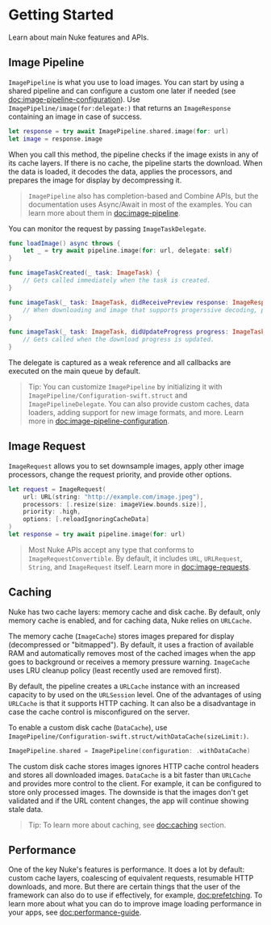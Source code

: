 # Getting Started

Learn about main Nuke features and APIs.

## Image Pipeline

``ImagePipeline`` is what you use to load images. You can start by using a shared pipeline and can configure a custom one later if needed (see <doc:image-pipeline-configuration>). Use ``ImagePipeline/image(for:delegate:)`` that returns an ``ImageResponse`` containing an image in case of success.

```swift
let response = try await ImagePipeline.shared.image(for: url)
let image = response.image
```

When you call this method, the pipeline checks if the image exists in any of its cache layers. If there is no cache, the pipeline starts the download. When the data is loaded, it decodes the data, applies the processors, and prepares the image for display by decompressing it.

> `ImagePipeline` also has completion-based and Combine APIs, but the documentation uses Async/Await in most of the examples. You can learn more about them in <doc:image-pipeline>.

You can monitor the request by passing ``ImageTaskDelegate``.

```swift
func loadImage() async throws {
    let _ = try await pipeline.image(for: url, delegate: self)
}

func imageTaskCreated(_ task: ImageTask) {
    // Gets called immediately when the task is created.
}

func imageTask(_ task: ImageTask, didReceivePreview response: ImageResponse) {
    // When downloading and image that supports progerssive decoding, previews are delivered here.
}

func imageTask(_ task: ImageTask, didUpdateProgress progress: ImageTask.Progress) {
    // Gets called when the download progress is updated.
}
```

The delegate is captured as a weak reference and all callbacks are executed on the main queue by default.

> Tip: You can customize ``ImagePipeline`` by initializing it with ``ImagePipeline/Configuration-swift.struct`` and ``ImagePipelineDelegate``. You can also provide custom caches, data loaders, adding support for new image formats, and more. Learn more in <doc:image-pipeline-configuration>.

## Image Request

``ImageRequest`` allows you to set downsample images, apply other image processors, change the request priority, and provide other options.

```swift
let request = ImageRequest(
    url: URL(string: "http://example.com/image.jpeg"),
    processors: [.resize(size: imageView.bounds.size)],
    priority: .high,
    options: [.reloadIgnoringCacheData]
)
let response = try await pipeline.image(for: url)
```

> Most Nuke APIs accept any type that conforms to ``ImageRequestConvertible``. By default, it includes `URL`, `URLRequest`, `String`, and ``ImageRequest`` itself. Learn more in <doc:image-requests>.

## Caching

Nuke has two cache layers: memory cache and disk cache. By default, only memory cache is enabled, and for caching data, Nuke relies on `URLCache`.

The memory cache (``ImageCache``) stores images prepared for display (decompressed or "bitmapped"). By default, it uses a fraction of available RAM and automatically removes most of the cached images when the app goes to background or receives a memory pressure warning. ``ImageCache`` uses LRU cleanup policy (least recently used are removed first).

By default, the pipeline creates a `URLCache` instance with an increased capacity to by used on the `URLSession` level. One of the advantages of using `URLCache` is that it supports HTTP caching. It can also be a disadvantage in case the cache control is misconfigured on the server.

To enable a custom disk cache (``DataCache``), use ``ImagePipeline/Configuration-swift.struct/withDataCache(sizeLimit:)``.

```swift
ImagePipeline.shared = ImagePipeline(configuration: .withDataCache)
```

The custom disk cache stores images ignores HTTP cache control headers and stores all downloaded images. ``DataCache`` is a bit faster than `URLCache` and provides more control to the client. For example, it can be configured to store only processed images. The downside is that the images don't get validated and if the URL content changes, the app will continue showing stale data.  

> Tip: To learn more about caching, see <doc:caching> section.

## Performance

One of the key Nuke's features is performance. It does a lot by default: custom cache layers, coalescing of equivalent requests, resumable HTTP downloads, and more. But there are certain things that the user of the framework can also do to use if effectively, for example, <doc:prefetching>. To learn more about what you can do to improve image loading performance in your apps, see <doc:performance-guide>.

